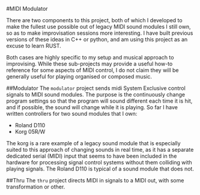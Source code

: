 #MIDI Modulator

There are two components to this project, both of which I developed to make the fullest use possible out of legacy MIDI sound modules I still own, so as to make improvisation sessions more interesting. I have built previous versions of these ideas in C++ or python, and am using this project as an excuse to learn RUST.

Both cases are highly specific to my setup and musical approach to improvising. While these sub-projects may provide a useful how-to reference for some aspects of MIDI control, I do not claim they will be generally useful for playing organised or composed music. 

##Modulator
The `modulator` project sends midi System Exclusive control signals to MIDI sound modules. The purpose is the continuously change program settings so that the program will sound different each time it is hit, and if possible, the sound will change while it is playing. So far I have written controllers for two sound modules that I own:

- Roland D110
- Korg 05R/W

The korg is a rare example of a legacy sound module that is especially suited to this approach of changing sounds in real time, as it has a separate dedicated serial (MIDI) input that seems to have been included in the hardware for processing signal control systems without them colliding with playing signals. The Roland D110 is typical of a sound module that does not.

##Thru
The `thru` project directs MIDI in signals to a MIDI out, with some transformation or other.

